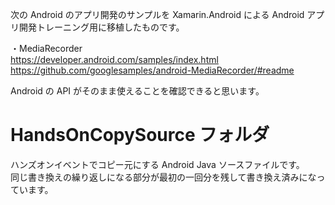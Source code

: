 次の Android のアプリ開発のサンプルを Xamarin.Android による Android アプリ開発トレーニング用に移植したものです。  
  
・MediaRecorder  
https://developer.android.com/samples/index.html  
https://github.com/googlesamples/android-MediaRecorder/#readme  
  
Android の API がそのまま使えることを確認できると思います。  
  
# HandsOnCopySource フォルダ
ハンズオンイベントでコピー元にする Android Java ソースファイルです。  
同じ書き換えの繰り返しになる部分が最初の一回分を残して書き換え済みになっています。